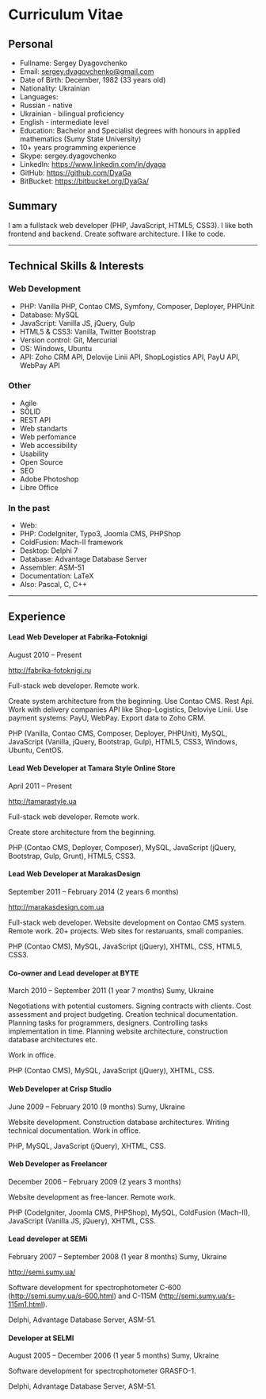 # Curriculum Vitae

## Personal

* Fullname: Sergey Dyagovchenko
* Email: sergey.dyagovchenko@gmail.com
* Date of Birth: December, 1982 (33 years old)
* Nationality: Ukrainian
* Languages: 
 * Russian - native
 * Ukrainian - bilingual proficiency
 * English - intermediate level
* Education: Bachelor and Specialist degrees with honours in applied mathematics (Sumy State University)
* 10+ years programming experience
* Skype: sergey.dyagovchenko
* LinkedIn: https://www.linkedin.com/in/dyaga
* GitHub: https://github.com/DyaGa
* BitBucket: https://bitbucket.org/DyaGa/

## Summary

I am a fullstack web developer (PHP, JavaScript, HTML5, CSS3). I like both frontend and backend. Create software architecture. I like to code.

___

## Technical Skills & Interests

### Web Development
 
* PHP: Vanilla PHP, Contao CMS, Symfony, Composer, Deployer, PHPUnit
* Database: MySQL
* JavaScript: Vanilla JS, jQuery, Gulp
* HTML5 & CSS3: Vanilla, Twitter Bootstrap
* Version control: Git, Mercurial
* OS: Windows, Ubuntu
* API: Zoho CRM API, Delovije Linii API, ShopLogistics API, PayU API, WebPay API

### Other

* Agile
* SOLID
* REST API
* Web standarts
* Web perfomance
* Web accessibility
* Usability
* Open Source
* SEO
* Adobe Photoshop
* Libre Office

### In the past

* Web:
 * PHP: CodeIgniter, Typo3, Joomla CMS, PHPShop
 * ColdFusion: Mach-II framework
* Desktop: Delphi 7
* Database: Advantage Database Server
* Assembler: ASM-51
* Documentation: LaTeX
* Also: Pascal, C, C++

___

## Experience

#### Lead Web Developer at Fabrika-Fotoknigi
August 2010 – Present

http://fabrika-fotoknigi.ru

Full-stack web developer. Remote work.

Create system architecture from the beginning. Use Contao CMS. Rest Api. Work with delivery companies API like Shop-Logistics, Deloviye Linii. Use payment systems: PayU, WebPay. Export data to Zoho CRM.

PHP (Vanilla, Contao CMS, Composer, Deployer, PHPUnit), MySQL, JavaScript (Vanilla, jQuery, Bootstrap, Gulp), HTML5, CSS3, Windows, Ubuntu, CentOS.

#### Lead Web Developer at Tamara Style Online Store
April 2011 – Present

http://tamarastyle.ua

Full-stack web developer. Remote work. 

Create store architecture from the beginning.

PHP (Contao CMS, Deployer, Composer), MySQL, JavaScript (jQuery, Bootstrap, Gulp, Grunt), HTML5, CSS3.

#### Lead Web Developer at MarakasDesign
September 2011 – February 2014 (2 years 6 months)

http://marakasdesign.com.ua

Full-stack web developer. Website development on Contao CMS system. Remote work.
20+ projects. Web sites for restaruants, small companies.

PHP (Contao CMS), MySQL, JavaScript (jQuery), XHTML, CSS, HTML5, CSS3.

#### Co-owner and Lead developer at BYTE
March 2010 – September 2011 (1 year 7 months) Sumy, Ukraine

Negotiations with potential customers. Signing contracts with clients. Cost assessment and project budgeting. Creation technical documentation. Planning tasks for programmers, designers. Controlling tasks implementation in time. Planning website architecture, construction database architectures etc.

Work in office.

PHP (Contao CMS), MySQL, JavaScript (jQuery), XHTML, CSS.

#### Web Developer at Crisp Studio
June 2009 – February 2010 (9 months) Sumy, Ukraine

Website development. Construction database architectures. Writing technical documentation. Work in office.

PHP, MySQL, JavaScript (jQuery), XHTML, CSS.

#### Web Developer as Freelancer
December 2006 – February 2009 (2 years 3 months)

Website development as free-lancer. Remote work.

PHP (CodeIgniter, Joomla CMS, PHPShop), MySQL, ColdFusion (Mach-II), JavaScript (Vanilla JS, jQuery), XHTML, CSS.

#### Lead developer at SEMi
February 2007 – September 2008 (1 year 8 months) Sumy, Ukraine

http://semi.sumy.ua/

Software development for spectrophotometer C-600 (http://semi.sumy.ua/s-600.html) and C-115M (http://semi.sumy.ua/s-115m1.html).

Delphi, Advantage Database Server, ASM-51.

#### Developer at SELMI
August 2005 – December 2006 (1 year 5 months) Sumy, Ukraine

Software development for spectrophotometer GRASFO-1.

Delphi, Advantage Database Server, ASM-51.
